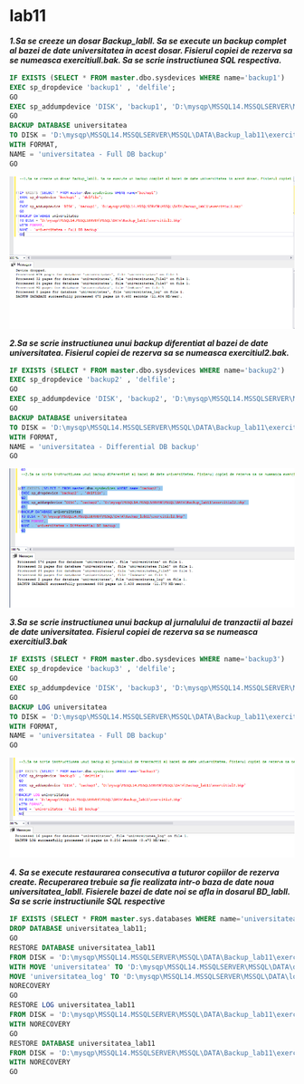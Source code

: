 # lab11


_**1.Sa se creeze un dosar Backup_labll. Sa se execute un backup complet al bazei de date universitatea in acest dosar. 
Fisierul copiei de rezerva sa se numeasca exercitiull.bak. Sa se scrie instructiunea SQL respectiva.**_

```SQL
IF EXISTS (SELECT * FROM master.dbo.sysdevices WHERE name='backup1')
EXEC sp_dropdevice 'backup1' , 'delfile';
GO
EXEC sp_addumpdevice 'DISK', 'backup1', 'D:\mysqp\MSSQL14.MSSQLSERVER\MSSQL\DATA\Backup_lab11\exercitiul1.bkp'
GO
BACKUP DATABASE universitatea
TO DISK = 'D:\mysqp\MSSQL14.MSSQLSERVER\MSSQL\DATA\Backup_lab11\exercitiul1.bkp'
WITH FORMAT,
NAME = 'universitatea - Full DB backup'
GO
```
![Images](https://github.com/MaryMN/BDC/blob/master/lab11/images/1.PNG)


_**2.Sa se scrie instructiunea unui backup diferentiat al bazei de date universitatea. Fisierul copiei de rezerva sa se numeasca 
exercitiul2.bak.**_

```SQL
IF EXISTS (SELECT * FROM master.dbo.sysdevices WHERE name='backup2')
EXEC sp_dropdevice 'backup2' , 'delfile';
GO
EXEC sp_addumpdevice 'DISK', 'backup2', 'D:\mysqp\MSSQL14.MSSQLSERVER\MSSQL\DATA\Backup_lab11\exercitiul2.bkp'
GO
BACKUP DATABASE universitatea
TO DISK = 'D:\mysqp\MSSQL14.MSSQLSERVER\MSSQL\DATA\Backup_lab11\exercitiul2.bkp'
WITH FORMAT,
NAME = 'universitatea - Differential DB backup'
GO
```
![Images](https://github.com/MaryMN/BDC/blob/master/lab11/images/2.PNG)

_**3.Sa se scrie instructiunea unui backup al jurnalului de tranzactii al bazei de date universitatea. Fisierul copiei de rezerva 
sa se numeasca exercitiul3.bak**_

```SQL
IF EXISTS (SELECT * FROM master.dbo.sysdevices WHERE name='backup3')
EXEC sp_dropdevice 'backup3' , 'delfile';
GO
EXEC sp_addumpdevice 'DISK', 'backup3', 'D:\mysqp\MSSQL14.MSSQLSERVER\MSSQL\DATA\Backup_lab11\exercitiul3.bkp'
GO
BACKUP LOG universitatea
TO DISK = 'D:\mysqp\MSSQL14.MSSQLSERVER\MSSQL\DATA\Backup_lab11\exercitiu3.bkp'
WITH FORMAT,
NAME = 'universitatea - Full DB backup'
GO
```
![Images](https://github.com/MaryMN/BDC/blob/master/lab11/images/3.PNG)


_**4. Sa se execute restaurarea consecutiva a tuturor copiilor de rezerva create. Recuperarea trebuie sa fie realizata intr-o baza de 
date noua universitatea_labll. Fisierele bazei de date noi se afla in dosarul BD_labll. Sa se scrie instructiunile SQL respective**_

```SQL
IF EXISTS (SELECT * FROM master.sys.databases WHERE name='universitatea_lab11')
DROP DATABASE universitatea_lab11;
GO
RESTORE DATABASE universitatea_lab11
FROM DISK = 'D:\mysqp\MSSQL14.MSSQLSERVER\MSSQL\DATA\Backup_lab11\exercitiul1.bkp'
WITH MOVE 'universitatea' TO 'D:\mysqp\MSSQL14.MSSQLSERVER\MSSQL\DATA\data.mdf',
MOVE 'universitatea_log' TO 'D:\mysqp\MSSQL14.MSSQLSERVER\MSSQL\DATA\log.ldf',
NORECOVERY
GO
RESTORE LOG universitatea_lab11
FROM DISK = 'D:\mysqp\MSSQL14.MSSQLSERVER\MSSQL\DATA\Backup_lab11\exercitiul3.bkp'
WITH NORECOVERY
GO
RESTORE DATABASE universitatea_lab11
FROM DISK = 'D:\mysqp\MSSQL14.MSSQLSERVER\MSSQL\DATA\Backup_lab11\exercitiul2.bkp'
WITH NORECOVERY
GO
```
